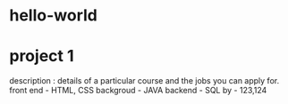 # hello-world
<h1>project 1 </h1>
description :
details of a particular course and the jobs you can apply for.
front end - HTML, CSS
backgroud - JAVA
backend - SQL
by - 123,124
